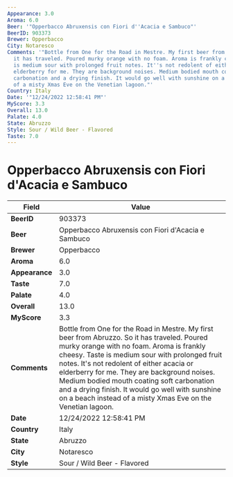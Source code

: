 ```yaml
---
Appearance: 3.0
Aroma: 6.0
Beer: '"Opperbacco Abruxensis con Fiori d''Acacia e Sambuco"'
BeerID: 903373
Brewer: Opperbacco
City: Notaresco
Comments: '"Bottle from One for the Road in Mestre. My first beer from Abruzzo. So
  it has traveled. Poured murky orange with no foam. Aroma is frankly cheesy. Taste
  is medium sour with prolonged fruit notes. It''s not redolent of either acacia or
  elderberry for me. They are background noises. Medium bodied mouth coating soft
  carbonation and a drying finish. It would go well with sunshine on a beach instead
  of a misty Xmas Eve on the Venetian lagoon."'
Country: Italy
Date: '"12/24/2022 12:58:41 PM"'
MyScore: 3.3
Overall: 13.0
Palate: 4.0
State: Abruzzo
Style: Sour / Wild Beer - Flavored
Taste: 7.0
---
```


# Opperbacco Abruxensis con Fiori d'Acacia e Sambuco

| Field         | Value |
|---------------|-------|
| **BeerID** | 903373 |
| **Beer** | Opperbacco Abruxensis con Fiori d'Acacia e Sambuco |
| **Brewer** | Opperbacco |
| **Aroma** | 6.0 |
| **Appearance** | 3.0 |
| **Taste** | 7.0 |
| **Palate** | 4.0 |
| **Overall** | 13.0 |
| **MyScore** | 3.3 |
| **Comments** | Bottle from One for the Road in Mestre. My first beer from Abruzzo. So it has traveled. Poured murky orange with no foam. Aroma is frankly cheesy. Taste is medium sour with prolonged fruit notes. It's not redolent of either acacia or elderberry for me. They are background noises. Medium bodied mouth coating soft carbonation and a drying finish. It would go well with sunshine on a beach instead of a misty Xmas Eve on the Venetian lagoon. |
| **Date** | 12/24/2022 12:58:41 PM |
| **Country** | Italy |
| **State** | Abruzzo |
| **City** | Notaresco |
| **Style** | Sour / Wild Beer - Flavored |
